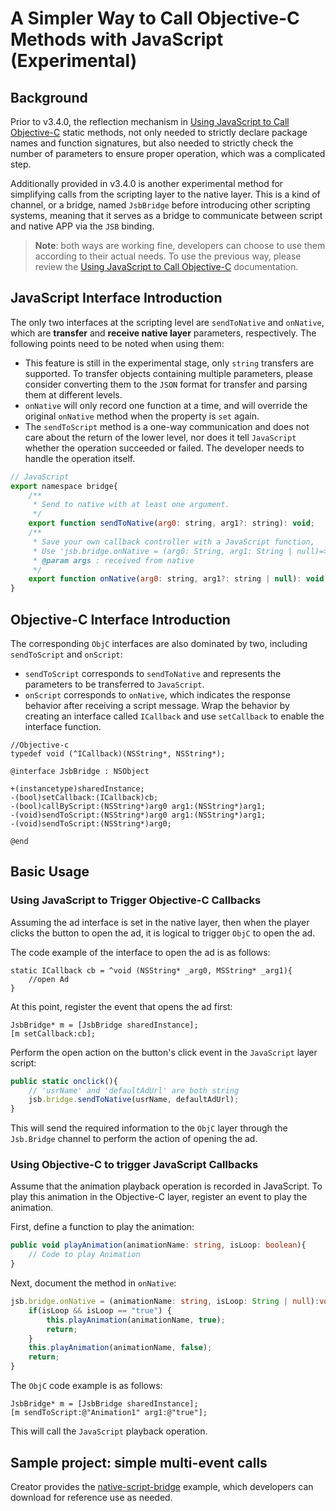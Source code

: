# A Simpler Way to Call Objective-C Methods with JavaScript (Experimental)

## Background

Prior to v3.4.0, the reflection mechanism in [Using JavaScript to Call Objective-C](./oc-reflection.md) static methods, not only needed to strictly declare package names and function signatures, but also needed to strictly check the number of parameters to ensure proper operation, which was a complicated step.

Additionally provided in v3.4.0 is another experimental method for simplifying calls from the scripting layer to the native layer. This is a kind of channel, or a bridge, named `JsbBridge` before introducing other scripting systems, meaning that it serves as a bridge to communicate between script and native APP via the `JSB` binding.

> **Note**: both ways are working fine, developers can choose to use them according to their actual needs. To use the previous way, please review the  [Using JavaScript to Call Objective-C](./oc-reflection.md) documentation.

## JavaScript Interface Introduction

The only two interfaces at the scripting level are `sendToNative` and `onNative`, which are **transfer** and **receive native layer** parameters, respectively. The following points need to be noted when using them:

- This feature is still in the experimental stage, only `string` transfers are supported. To transfer objects containing multiple parameters, please consider converting them to the `JSON` format for transfer and parsing them at different levels.
- `onNative` will only record one function at a time, and will override the original `onNative` method when the property is `set` again.
- The `sendToScript` method is a one-way communication and does not care about the return of the lower level, nor does it tell `JavaScript` whether the operation succeeded or failed. The developer needs to handle the operation itself.

```js
// JavaScript
export namespace bridge{
    /**
     * Send to native with at least one argument.
     */
    export function sendToNative(arg0: string, arg1?: string): void;
    /**
     * Save your own callback controller with a JavaScript function,
     * Use 'jsb.bridge.onNative = (arg0: String, arg1: String | null)=>{...}'
     * @param args : received from native
     */
    export function onNative(arg0: string, arg1?: string | null): void;
}
```

## Objective-C Interface Introduction

The corresponding `ObjC` interfaces are also dominated by two, including `sendToScript` and `onScript`:

- `sendToScript` corresponds to `sendToNative` and represents the parameters to be transferred to `JavaScript`.
- `onScript` corresponds to `onNative`, which indicates the response behavior after receiving a script message. Wrap the behavior by creating an interface called `ICallback` and use `setCallback` to enable the interface function.

```ObjC
//Objective-c
typedef void (^ICallback)(NSString*, NSString*);

@interface JsbBridge : NSObject

+(instancetype)sharedInstance;
-(bool)setCallback:(ICallback)cb;
-(bool)callByScript:(NSString*)arg0 arg1:(NSString*)arg1;
-(void)sendToScript:(NSString*)arg0 arg1:(NSString*)arg1;
-(void)sendToScript:(NSString*)arg0;

@end
```

## Basic Usage

### Using JavaScript to Trigger Objective-C Callbacks

Assuming the ad interface is set in the native layer, then when the player clicks the button to open the ad, it is logical to trigger `ObjC` to open the ad.

The code example of the interface to open the ad is as follows:

```ObjC
static ICallback cb = ^void (NSString* _arg0, MSString* _arg1){
    //open Ad
}
```

At this point, register the event that opens the ad first:

```ObjC
JsbBridge* m = [JsbBridge sharedInstance];
[m setCallback:cb];
```

Perform the open action on the button's click event in the `JavaScript` layer script:

```ts
public static onclick(){
    // 'usrName' and 'defaultAdUrl' are both string
    jsb.bridge.sendToNative(usrName, defaultAdUrl);
} 
```

This will send the required information to the `ObjC` layer through the `Jsb.Bridge` channel to perform the action of opening the ad.

### Using Objective-C to trigger JavaScript Callbacks

Assume that the animation playback operation is recorded in JavaScript. To play this animation in the Objective-C layer, register an event to play the animation.

First, define a function to play the animation:

```ts
public void playAnimation(animationName: string, isLoop: boolean){
    // Code to play Animation
}
```

Next, document the method in `onNative`:

```ts
jsb.bridge.onNative = (animationName: string, isLoop: String | null):void=>{
    if(isLoop && isLoop == "true") {
        this.playAnimation(animationName, true);
        return;
    }
    this.playAnimation(animationName, false);
    return;
}
```

The `ObjC` code example is as follows:

```ObjC
JsbBridge* m = [JsbBridge sharedInstance];
[m sendToScript:@"Animation1" arg1:@"true"];
```

This will call the `JavaScript` playback operation.

## Sample project: simple multi-event calls

Creator provides the [native-script-bridge](https://github.com/cocos/cocos-example-projects/tree/v3.5/native-script-bridge) example, which developers can download for reference use as needed.
